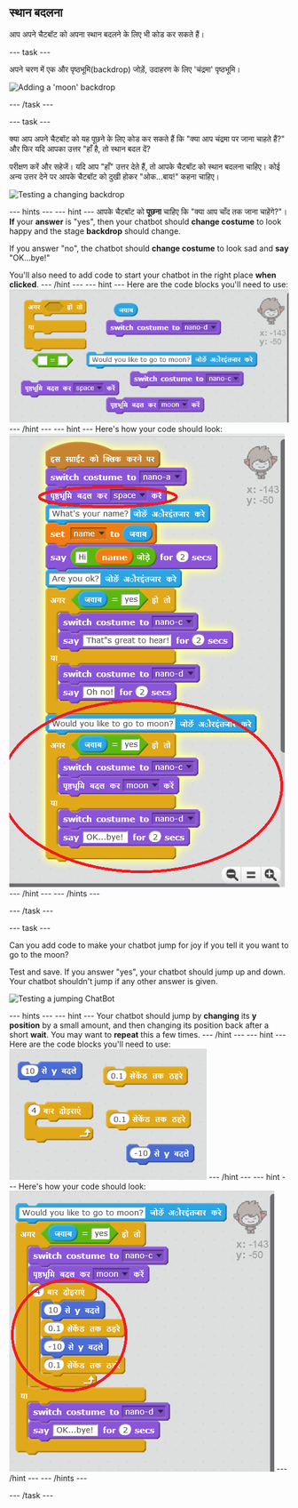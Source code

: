 ## स्थान बदलना

आप अपने चैटबॉट को अपना स्थान बदलने के लिए भी कोड कर सकते हैं।

\--- task \---

अपने चरण में एक और पृष्ठभूमि(backdrop) जोड़ें, उदाहरण के लिए 'चंद्रमा' पृष्ठभूमि।

![Adding a 'moon' backdrop](images/chatbot-moon.png)

\--- /task \---

\--- task \---

क्या आप अपने चैटबॉट को यह पूछने के लिए कोड कर सकते हैं कि "क्या आप चंद्रमा पर जाना चाहते हैं?" और फिर यदि आपका उत्तर "हाँ है, तो स्थान बदल दें?

परीक्षण करें और सहेजें। यदि आप "हाँ" उत्तर देते हैं, तो आपके चैटबॉट को स्थान बदलना चाहिए। कोई अन्य उत्तर देने पर आपके चैटबॉट को दुखी होकर "ओक...बाय!" कहना चाहिए।

![Testing a changing backdrop](images/chatbot-backdrop-test.png)

\--- hints \--- \--- hint \--- आपके चैटबॉट को **पूछना** चाहिए कि "क्या आप चाँद तक जाना चाहेंगे?"। **If** your **answer** is "yes", then your chatbot should **change costume** to look happy and the stage **backdrop** should change.

If you answer "no", the chatbot should **change costume** to look sad and **say** "OK...bye!"

You'll also need to add code to start your chatbot in the right place **when clicked**. \--- /hint \--- \--- hint \--- Here are the code blocks you'll need to use: ![Blocks for changing the backdrop](images/chatbot-backdrop-blocks.png) \--- /hint \--- \--- hint \--- Here's how your code should look: ![Code for changing the backdrop](images/chatbot-backdrop-code.png) \--- /hint \--- \--- /hints \---

\--- /task \---

\--- task \---

Can you add code to make your chatbot jump for joy if you tell it you want to go to the moon?

Test and save. If you answer "yes", your chatbot should jump up and down. Your chatbot shouldn't jump if any other answer is given.

![Testing a jumping ChatBot](images/chatbot-jump-test.png)

\--- hints \--- \--- hint \--- Your chatbot should jump by **changing** its **y position** by a small amount, and then changing its position back after a short **wait**. You may want to **repeat** this a few times. \--- /hint \--- \--- hint \--- Here are the code blocks you'll need to use: ![Blocks for a jumping ChatBot](images/chatbot-jump-blocks.png) \--- /hint \--- \--- hint \--- Here's how your code should look: ![Code for a jumping ChatBot](images/chatbot-jump-code.png) \--- /hint \--- \--- /hints \---

\--- /task \---